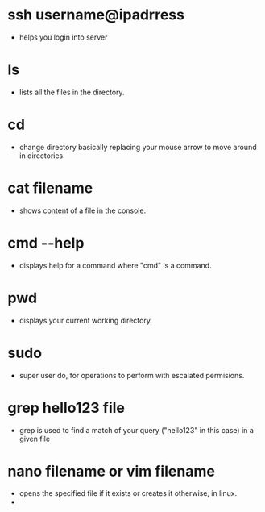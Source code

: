 # ssh username@ipadrress
- helps you login into server
# ls 
- lists all the files in the directory.
# cd 
- change directory basically replacing your mouse arrow to move around in directories.
# cat filename
- shows content of a file in the console.
# cmd --help 
- displays help for a command where "cmd" is a command.
# pwd
- displays your current working directory.
# sudo 
- super user do, for operations to perform with escalated permisions.
# grep hello123 file
- grep is used to find a match of your query ("hello123" in this case) in a given file
# nano filename or vim filename
- opens the specified file if it exists or creates it otherwise, in linux.
-
